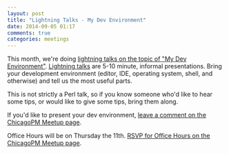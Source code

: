 ```yaml
---
layout: post
title: "Lightning Talks - My Dev Environment"
date: 2014-09-05 01:17
comments: true
categories: meetings
---
```


This month, we're doing [lightning talks on the topic of "My Dev
Environment"](http://www.meetup.com/ChicagoPM/events/199302682/).  [Lightning
talks](http://en.wikipedia.org/wiki/Lightning_talk) are 5-10 minute, informal
presentations. Bring your development environment (editor, IDE, operating
system, shell, and otherwise) and tell us
the most useful parts.

This is not strictly a Perl talk, so if you know someone who'd like to hear
some tips, or would like to give some tips, bring them along.

If you'd like to present your dev environment, [leave a comment on the
ChicagoPM Meetup page](http://www.meetup.com/ChicagoPM/events/199302682/).

Office Hours will be on Thursday the 11th. [RSVP for Office Hours on the
ChicagoPM Meetup page](http://www.meetup.com/ChicagoPM/events/204729852/).

